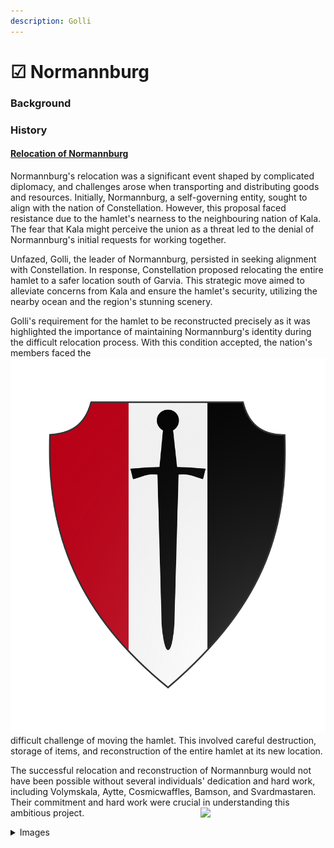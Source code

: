 ```yaml
---
description: Golli
---
```


# ☑ Normannburg



### Background

### History

#### [Relocation of Normannburg](../../../history/server-events/the-relocation-of-normannburg.md)

Normannburg's relocation was a significant event shaped by complicated diplomacy, and challenges arose when transporting and distributing goods and resources. Initially, Normannburg, a self-governing entity, sought to align with the nation of Constellation. However, this proposal faced resistance due to the hamlet's nearness to the neighbouring nation of Kala. The fear that Kala might perceive the union as a threat led to the denial of Normannburg's initial requests for working together.

Unfazed, Golli, the leader of Normannburg, persisted in seeking alignment with Constellation. In response, Constellation proposed relocating the entire hamlet to a safer location south of Garvia. This strategic move aimed to alleviate concerns from Kala and ensure the hamlet's security, utilizing the nearby ocean and the region's stunning scenery.

Golli's requirement for the hamlet to be reconstructed precisely as it was highlighted the importance of maintaining Normannburg's identity during the difficult relocation process. With this condition accepted, the nation's members faced the![](../../../.gitbook/assets/Normmanburg.png) difficult challenge of moving the hamlet. This involved careful destruction, storage of items, and reconstruction of the entire hamlet at its new location.

The successful relocation and reconstruction of Normannburg would not have been possible without several individuals' dedication and hard work, including Volymskala, Aytte, Cosmicwaffles, Bamson, and Svardmastaren. Their commitment and hard work were crucial in understanding this ambitious project.
<img src="https://files.gitbook.com/v0/b/gitbook-x-prod.appspot.com/o/spaces%2FqeMW33c2aaQud333hYMv%2Fuploads%2FuNLJ8aMxg6OEqYWLFmCn%2FNormmanburg.png?alt=media&token=a4d26a17-9f1e-461b-8395-7c76f29cc951" align="right" width="200" />


<details>

<summary>Images</summary>

![](../../../.gitbook/assets/2023-11-03\_09.46.13.png)![](../../../.gitbook/assets/2023-11-03\_09.46.24.png)

![](../../../.gitbook/assets/2023-11-03\_09.50.37.png)![](../../../.gitbook/assets/2023-11-03\_09.45.46.png)

</details>
